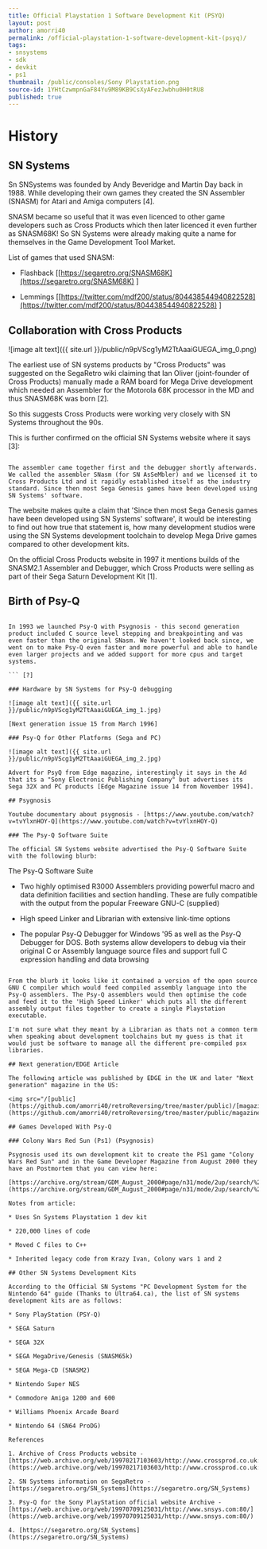 ```yaml
---
title: Official Playstation 1 Software Development Kit (PSYQ)
layout: post
author: amorri40
permalink: /official-playstation-1-software-development-kit-(psyq)/
tags:
- snsystems
- sdk
- devkit
- ps1
thumbnail: /public/consoles/Sony Playstation.png
source-id: 1YHtCzwmpnGaF84Yu9M89KB9CsXyAFezJwbhu0H0tRU8
published: true
---
```

# History

## SN Systems

Sn SNSystems was founded by Andy Beveridge and Martin Day back in 1988. While developing their own games they created the SN Assembler (SNASM) for Atari and Amiga computers [4]. 

SNASM became so useful that it was even licenced to other game developers such as Cross Products which then later licenced it even further as SNASM68K! So SN Systems were already making quite a name for themselves in the Game Development Tool Market.

List of games that used SNASM:

* Flashback [[https://segaretro.org/SNASM68K](https://segaretro.org/SNASM68K) ]

* Lemmings [[https://twitter.com/mdf200/status/804438544940822528](https://twitter.com/mdf200/status/804438544940822528) ]

## Collaboration with Cross Products

![image alt text]({{ site.url }}/public/n9pVScg1yM2TtAaaiGUEGA_img_0.png)

The earliest use of SN systems products by "Cross Products" was suggested on the SegaRetro wiki claiming that Ian Oliver (joint-founder of Cross Products) manually made a RAM board for Mega Drive development which needed an Assembler for the Motorola 68K processor in the MD and thus SNASM68K was born [2].

So this suggests Cross Products were working very closely with SN Systems throughout the 90s. 

This is further confirmed on the official SN Systems website where it says [3]:

```

The assembler came together first and the debugger shortly afterwards. We called the assembler SNasm (for SN AsSeMbler) and we licensed it to Cross Products Ltd and it rapidly established itself as the industry standard. Since then most Sega Genesis games have been developed using SN Systems' software.

``` 

The website makes quite a claim that 'Since then most Sega Genesis games have been developed using SN Systems' software', it would be interesting to find out how true that statement is, how many development studios were using the SN Systems development toolchain to develop Mega Drive games compared to other development kits.

On the official Cross Products website in 1997 it mentions builds of the SNASM2.1 Assembler and Debugger, which Cross Products were selling as part of their Sega Saturn Development Kit [1].

## Birth of Psy-Q

```

In 1993 we launched Psy-Q with Psygnosis - this second generation product included C source level stepping and breakpointing and was even faster than the original SNasm. We haven't looked back since, we went on to make Psy-Q even faster and more powerful and able to handle even larger projects and we added support for more cpus and target systems.

``` [?]

### Hardware by SN Systems for Psy-Q debugging

![image alt text]({{ site.url }}/public/n9pVScg1yM2TtAaaiGUEGA_img_1.jpg)

[Next generation issue 15 from March 1996]

### Psy-Q for Other Platforms (Sega and PC)

![image alt text]({{ site.url }}/public/n9pVScg1yM2TtAaaiGUEGA_img_2.jpg)

Advert for PsyQ from Edge magazine, interestingly it says in the Ad that its a "Sony Electronic Publishing Company" but advertises its Sega 32X and PC products [Edge Magazine issue 14 from November 1994].

## Psygnosis

Youtube documentary about psygnosis - [https://www.youtube.com/watch?v=tvYlxnHOY-Q](https://www.youtube.com/watch?v=tvYlxnHOY-Q) 

### The Psy-Q Software Suite

The official SN Systems website advertised the Psy-Q Software Suite with the following blurb:

```

The Psy-Q Software Suite

* Two highly optimised R3000 Assemblers providing powerful macro and data definition facilities and section handling. These are fully compatible with the output from the popular Freeware GNU-C (supplied) 

* High speed Linker and Librarian with extensive link-time options 

* The popular Psy-Q Debugger for Windows '95 as well as the Psy-Q Debugger for DOS. Both systems allow developers to debug via their original C or Assembly language source files and support full C expression handling and data browsing

```

From the blurb it looks like it contained a version of the open source GNU C compiler which would feed compiled assembly language into the Psy-Q assemblers. The Psy-Q assemblers would then optimise the code and feed it to the 'High Speed Linker' which puts all the different assembly output files together to create a single Playstation executable.

I'm not sure what they meant by a Librarian as thats not a common term when speaking about development toolchains but my guess is that it would just be software to manage all the different pre-compiled psx libraries. 

## Next generation/EDGE Article

The following article was published by EDGE in the UK and later "Next generation" magazine in the US:

<img src="/[public](https://github.com/amorri40/retroReversing/tree/master/public)/[magazine](https://github.com/amorri40/retroReversing/tree/master/public/magazine)/Next_Generation_Issue_006_June_1995_0052.jpg”>

## Games Developed With Psy-Q

### Colony Wars Red Sun (Ps1) (Psygnosis)

Psygnosis used its own development kit to create the PS1 game "Colony Wars Red Sun" and in the Game Developer Magazine from August 2000 they have an Postmortem that you can view here:

[https://archive.org/stream/GDM_August_2000#page/n31/mode/2up/search/%22SN+Systems%22](https://archive.org/stream/GDM_August_2000#page/n31/mode/2up/search/%22SN+Systems%22) 

Notes from article:

* Uses Sn Systems Playstation 1 dev kit

* 220,000 lines of code

* Moved C files to C++

* Inherited legacy code from Krazy Ivan, Colony wars 1 and 2

## Other SN Systems Development Kits

According to the Official SN Systems "PC Development System for the Nintendo 64" guide (Thanks to Ultra64.ca), the list of SN systems development kits are as follows:

* Sony PlayStation (PSY-Q)

* SEGA Saturn

* SEGA 32X

* SEGA MegaDrive/Genesis (SNASM65k)

* SEGA Mega-CD (SNASM2)

* Nintendo Super NES

* Commodore Amiga 1200 and 600

* Williams Phoenix Arcade Board 

* Nintendo 64 (SN64 ProDG)

References

1. Archive of Cross Products website - [https://web.archive.org/web/19970217103603/http://www.crossprod.co.uk:80/devserv3.htm](https://web.archive.org/web/19970217103603/http://www.crossprod.co.uk:80/devserv3.htm) 

2. SN Systems information on SegaRetro - [https://segaretro.org/SN_Systems](https://segaretro.org/SN_Systems)  

3. Psy-Q for the Sony PlayStation official website Archive - [https://web.archive.org/web/19970709125031/http://www.snsys.com:80/](https://web.archive.org/web/19970709125031/http://www.snsys.com:80/) 

4. [https://segaretro.org/SN_Systems](https://segaretro.org/SN_Systems)


